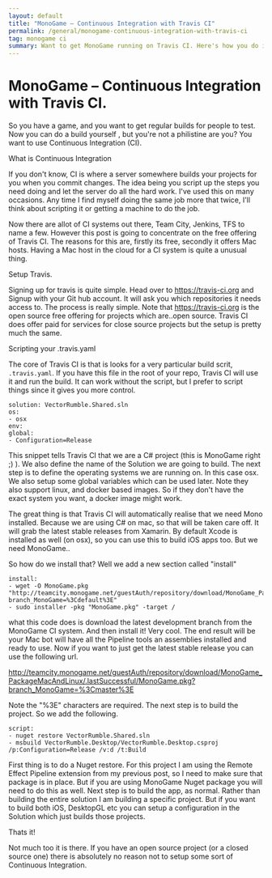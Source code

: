 ```yaml
---
layout: default
title: "MonoGame – Continuous Integration with Travis CI"
permalink: /general/monogame-continuous-integration-with-travis-ci
tag: monogame ci
summary: Want to get MonoGame running on Travis CI. Here's how you do it.
---
```


# MonoGame – Continuous Integration with Travis CI.

So you have a game, and you want to get regular builds for people to test. Now you can do a build yourself , but you're not a philistine are you? You want to use Continuous Integration (CI).

What is Continuous Integration

If you don't know, CI is where a server somewhere builds your projects for you when you commit changes. The idea being you script up the steps you need doing and let the server do all the hard work. I've used this on many occasions. Any time I find myself doing the same job more that twice, I'll think about scripting it or getting a machine to do the job.

Now there are allot of CI systems out there, Team City, Jenkins, TFS to name a few. However this post is going to concentrate on the free offering of Travis CI. The reasons for this are, firstly its free, secondly it offers Mac hosts. Having a Mac host in the cloud for a CI system is quite a unusual thing.

Setup Travis.

Signing up for travis is quite simple. Head over to https://travis-ci.org and Signup with your Git hub account. It will ask you which repositories it needs access to. The process is really simple. Note that https://travis-ci.org is the open source free offering for projects which are..open source. Travis CI does offer paid for services for close source projects but the setup is pretty much the same.

Scripting your .travis.yaml

The core of Travis CI is that is looks for a very particular build scrit, `.travis.yaml`. If you have this file in the root of your repo, Travis CI will use it and run the build. It can work without the script, but I prefer to script things since it gives you more control.


```
solution: VectorRumble.Shared.sln
os:
- osx
env:
global:
- Configuration=Release
```


This snippet tells Travis CI that we are a C# project (this is MonoGame right ;) ). We also define the name of the Solution we are going to build. The next step is to define the operating systems we are running on. In this case osx. We also setup some global variables which can be used later.
Note they also support linux, and docker based images. So if they don't have the exact system you want, a docker image might work.

The great thing is that Travis CI will automatically realise that we need Mono installed. Because we are using C# on mac, so that will be taken care off. It will grab the latest stable releases from Xamarin. By default Xcode is installed as well (on osx), so you can use this to build iOS apps too. But we need MonoGame..

So how do we install that? Well we add a new section called "install"


```
install:
- wget -O MonoGame.pkg "http://teamcity.monogame.net/guestAuth/repository/download/MonoGame_PackageMacAndLinux/.lastSuccessful/MonoGame.pkg?branch_MonoGame=%3Cdefault%3E"
- sudo installer -pkg "MonoGame.pkg" -target /
```


what this code does is download the latest development branch from the MonoGame CI system. And then install it! Very cool.
The end result will be your Mac bot will have all the Pipeline tools an assemblies installed and ready to use.
Now if you want to just get the latest stable release you can use the following url.


http://teamcity.monogame.net/guestAuth/repository/download/MonoGame_PackageMacAndLinux/.lastSuccessful/MonoGame.pkg?branch_MonoGame=%3Cmaster%3E


Note the "%3E" characters are required. The next step is to build the project. So we add the following.


```
script:
- nuget restore VectorRumble.Shared.sln
- msbuild VectorRumble.Desktop/VectorRumble.Desktop.csproj /p:Configuration=Release /v:d /t:Build
```


First thing is to do a Nuget restore. For this project I am using the Remote Effect Pipeline extension from my previous post, so I need to make sure that package is in place. But if you are using MonoGame Nuget package you will need to do this as well.
Next step is to build the app, as normal. Rather than building the entire solution I am building a specific project. But if you want to build both iOS, DesktopGL etc you can setup a configuration in the Solution which just builds those projects.

Thats it!

Not much too it is there. If you have an open source project (or a closed source one) there is absolutely no reason not to setup some sort of Continuous Integration.